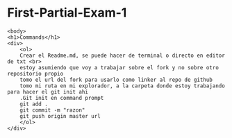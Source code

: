 # First-Partial-Exam-1<html>
    <body>
    <h1>Commands</h1>
    <div>
        <ol>
        Crear el Readme.md, se puede hacer de terminal o directo en editor de txt <br>
        estoy asumiendo que voy a trabajar sobre el fork y no sobre otro repositorio propio
        tomo el url del fork para usarlo como linker al repo de github
        tomo mi ruta en mi explorador, a la carpeta donde estoy trabajando para hacer el git init ahi
        .Git init en command prompt
        git add .
        git commit -m "razon"
        git push origin master url
        </ol>
    </div>
  </body>
</html>
